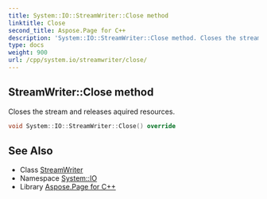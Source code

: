 ```yaml
---
title: System::IO::StreamWriter::Close method
linktitle: Close
second_title: Aspose.Page for C++
description: 'System::IO::StreamWriter::Close method. Closes the stream and releases aquired resources in C++.'
type: docs
weight: 900
url: /cpp/system.io/streamwriter/close/
---
```

## StreamWriter::Close method


Closes the stream and releases aquired resources.

```cpp
void System::IO::StreamWriter::Close() override
```

## See Also

* Class [StreamWriter](../)
* Namespace [System::IO](../../)
* Library [Aspose.Page for C++](../../../)
